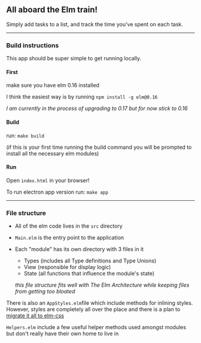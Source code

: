 ## All aboard the Elm train!

Simply add tasks to a list, and track the time you've spent on each task.

---

### Build instructions
This app should be super simple to get running locally.


#### First
make sure you have elm 0.16 installed

I think the easiest way is by running `npm install -g elm@0.16`

_I am currently in the process of upgrading to 0.17 but for now stick to 0.16_

#### Build
run:
 `make build`

(if this is your first time running the build command you will be prompted to install all the necessary elm modules)

#### Run
Open `index.html` in your browser!

To run electron app version
  run:
    `make app`

---

### File structure
- All of the elm code lives in the `src` directory
- `Main.elm` is the entry point to the application
- Each "module" has its own directory with 3 files in it
  - Types (includes all Type definitions and Type Unions)
  - View (responsible for display logic)
  - State (all functions that influence the module's state)

  _this file structure fits well with The Elm Architecture while keeping files from getting too bloated_

There is also an `AppStyles.elm`file which include methods for inlining styles. However, styles are completely all over the place and there is a plan to [migrate it all to elm-css](https://github.com/Cspeisman/Elm-task-list/issues/2)

`Helpers.elm` include a few useful helper methods used amongst modules but don't really have their own home to live in
